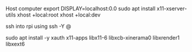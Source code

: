 Host computer 
export DISPLAY=localhost:0.0
sudo apt install x11-xserver-utils
xhost +local:root
xhost +local:dev




ssh into rpi using ssh -Y <username>@<rpi-ip>
<!-- sudo apt install x11-apps -->

sudo apt install -y xauth x11-apps libx11-6 libxcb-xinerama0 libxrender1 libxext6